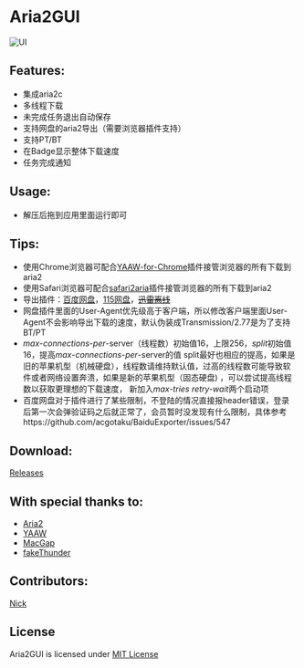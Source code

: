 
Aria2GUI
===========

![UI](http://i.imgur.com/MEZqP9z.png)

## Features:

- 集成aria2c
- 多线程下载
- 未完成任务退出自动保存
- 支持网盘的aria2导出（需要浏览器插件支持）
- 支持PT/BT
- 在Badge显示整体下载速度
- 任务完成通知

## Usage:

- 解压后拖到应用里面运行即可

## Tips:

- 使用Chrome浏览器可配合[YAAW-for-Chrome](https://github.com/acgotaku/YAAW-for-Chrome)插件接管浏览器的所有下载到aria2
- 使用Safari浏览器可配合[safari2aria](https://github.com/miniers/safari2aria)插件接管浏览器的所有下载到aria2
- 导出插件：[百度网盘](https://github.com/acgotaku/BaiduExporter)，[115网盘](https://github.com/acgotaku/115)，~~[迅雷离线](https://github.com/binux/ThunderLixianExporter)~~
- 网盘插件里面的User-Agent优先级高于客户端，所以修改客户端里面User-Agent不会影响导出下载的速度，默认伪装成Transmission/2.77是为了支持BT/PT
- *max*-*connections*-*per*-server（线程数）初始值16，上限256，*split*初始值16，提高*max*-*connections*-*per*-server的值 split最好也相应的提高，如果是旧的苹果机型（机械硬盘），线程数请维持默认值，过高的线程数可能导致软件或者网络设置奔溃，如果是新的苹果机型（固态硬盘) ，可以尝试提高线程数以获取更理想的下载速度， 新加入*max-tries retry-wait*两个启动项
- 百度网盘对于插件进行了某些限制，不登陆的情况直接报header错误，登录后第一次会弹验证码之后就正常了，会员暂时没发现有什么限制，具体参考https://github.com/acgotaku/BaiduExporter/issues/547

## Download:

  [Releases](https://github.com/yangshun1029/aria2gui/releases)

## With special thanks to:  

- [Aria2](https://aria2.github.io)
- [YAAW](https://github.com/binux/yaaw)
- [MacGap](https://github.com/MacGapProject)
- [fakeThunder](https://github.com/MartianZ/fakeThunder)

## Contributors:  

  [Nick](https://github.com/yangshun1029)

## License

Aria2GUI is licensed under [MIT License](http://choosealicense.com/licenses/mit/) 

